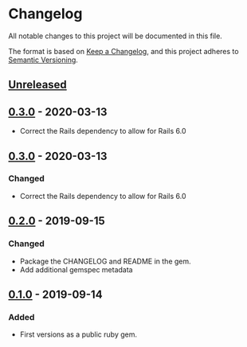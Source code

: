 # Changelog
All notable changes to this project will be documented in this file.

The format is based on [Keep a Changelog](https://keepachangelog.com/en/1.0.0/),
and this project adheres to [Semantic Versioning](https://semver.org/spec/v2.0.0.html).

## [Unreleased]
## [0.3.0] - 2020-03-13

- Correct the Rails dependency to allow for Rails 6.0

## [0.3.0] - 2020-03-13
### Changed
- Correct the Rails dependency to allow for Rails 6.0

## [0.2.0] - 2019-09-15
### Changed
- Package the CHANGELOG and README in the gem.
- Add additional gemspec metadata

## [0.1.0] - 2019-09-14
### Added
- First versions as a public ruby gem.

[Unreleased]: https://github.com/gusto/ar-query-matchers/compare/v0.3.0...HEAD
[0.3.0]: https://github.com/gusto/ar-query-matchers/releases/tag/v0.3.0
[0.2.0]: https://github.com/gusto/ar-query-matchers/releases/tag/v0.2.0
[0.1.0]: https://github.com/gusto/ar-query-matchers/releases/tag/v0.1.0
